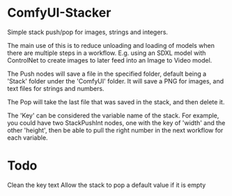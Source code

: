 # ComfyUI-Stacker
Simple stack push/pop for images, strings and integers.

The main use of this is to reduce unloading and loading of models when there are multiple steps in a workflow.
E.g. using an SDXL model with ControlNet to create images to later feed into an Image to Video model.

The Push nodes will save a file in the specified folder, default being a 'Stack' folder under the 'ComfyUI' folder. It will save a PNG for images, and text files for strings and numbers.

The Pop will take the last file that was saved in the stack, and then delete it.

The 'Key' can be considered the variable name of the stack. For example, you could have two StackPushInt nodes, one with the key of 'width' and the other 'height', then be able to pull the right number in the next workflow for each variable.

# Todo
Clean the key text
Allow the stack to pop a default value if it is empty
